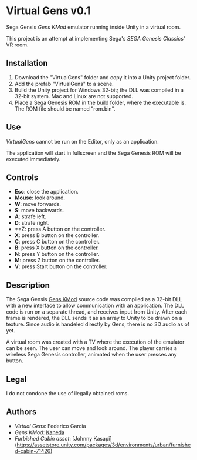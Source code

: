 # Virtual Gens v0.1

Sega Gensis *Gens KMod* emulator running inside Unity in a virtual room.

This project is an attempt at implementing Sega's *SEGA Genesis Classics*' VR room.

## Installation

1. Download the "VirtualGens" folder and copy it into a Unity project folder.
2. Add the prefab "VirtualGens" to a scene.
3. Build the Unity project for Windows 32-bit; the DLL was compiled in a 32-bit system. Mac and Linux are not supported.
4. Place a Sega Genesis ROM in the build folder, where the executable is. The ROM file should be named "rom.bin".

## Use

*VirtualGens* cannot be run on the Editor, only as an application.

The application will start in fullscreen and the Sega Genesis ROM will be executed immediately.

## Controls

* **Esc**: close the application.
* **Mouse**: look around.
* **W**: move forwards.
* **S**: move backwards.
* **A**: strafe left.
* **D**: strafe right.
* **Z: press A button on the controller.
* **X**: press B button on the controller.
* **C**: press C button on the controller.
* **B**: press X button on the controller.
* **N**: press Y button on the controller.
* **M**: press Z button on the controller.
* **V**: press Start button on the controller.

## Description

The Sega Gensis [Gens KMod](https://segaretro.org/Gens_KMod) source code was compiled as a 32-bit DLL with a new interface to allow communication with an application. The DLL code is run on a separate thread, and receives input from Unity. After each frame is rendered, the DLL sends it as an array to Unity to be drawn on a texture. Since audio is handeled directly by Gens, there is no 3D audio as of yet.

A virtual room was created with a TV where the execution of the emulator can be seen. The user can move and look around. The player carries a wireless Sega Genesis controller, animated when the user presses any button.

## Legal

I do not condone the use of ilegally obtained roms.

## Authors

* *Virtual Gens*: Federico Garcia
* *Gens KMod*: [Kaneda](https://segaretro.org/Gens_KMod)
* *Furbished Cabin asset*: [Johnny Kasapi] (https://assetstore.unity.com/packages/3d/environments/urban/furnished-cabin-71426)